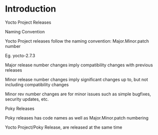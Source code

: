 # Introduction

Yocto Project Releases

Naming Convention

Yocto Project releases follow the naming convention: Major.Minor.patch number

Eg. yocto-2.7.3

Major release number changes imply compatibility changes with previous releases

Minor release number changes imply significant changes up to, but not including compatibility changes

Minor rev number changes are for minor issues such as simple bugfixes, security updates, etc.

Poky Releases

Poky releases has code names as well as Major.Minor.patch numbering

Yocto Project/Poky Release, are released at the same time
